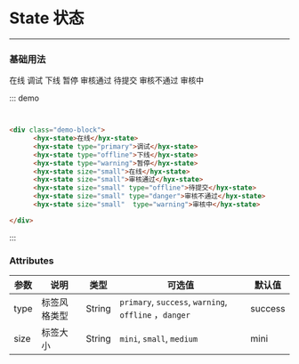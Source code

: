 
# State 状态
----
### 基础用法
<div class="demo-block">
  <div >
    <hyx-state>在线 </hyx-state>
    <hyx-state type="primary">调试</hyx-state>
    <hyx-state type="offline">下线</hyx-state>
    <hyx-state type="warning">暂停</hyx-state>
    <hyx-state size="small">审核通过</hyx-state>
    <hyx-state size="small" type="offline">待提交</hyx-state>
    <hyx-state size="small" type="danger">审核不通过</hyx-state>
    <hyx-state size="small"  type="warning">审核中</hyx-state>

  </div>
</div>

::: demo
```html


<div class="demo-block">
      <hyx-state>在线</hyx-state>
      <hyx-state type="primary">调试</hyx-state>
      <hyx-state type="offline">下线</hyx-state>
      <hyx-state type="warning">暂停</hyx-state>
      <hyx-state size="small">在线</hyx-state>
      <hyx-state size="small">审核通过</hyx-state>
      <hyx-state size="small" type="offline">待提交</hyx-state>
      <hyx-state size="small" type="danger">审核不通过</hyx-state>
      <hyx-state size="small"  type="warning">审核中</hyx-state>

</div>


```
:::






### Attributes

| 参数      | 说明          | 类型      | 可选值                           | 默认值  |
|---------- |-------------- |---------- |--------------------------------  |-------- |
| type | 标签风格类型 | String |  `primary`, `success`, `warning`, `offline` ，`danger`| success |
| size | 标签大小 | String |  `mini`, `small`, `medium`| mini |
